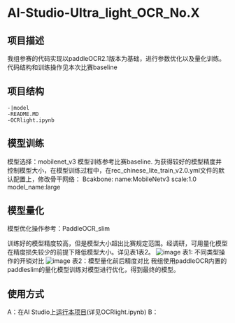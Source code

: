 # AI-Studio-Ultra_light_OCR_No.X

## 项目描述
我组参赛的代码实现以paddleOCR2.1版本为基础，进行参数优化以及量化训练。代码结构和训练操作见本次比赛baseline

## 项目结构
```
-|model
-README.MD
-OCRlight.ipynb
```
## 模型训练
模型选择：mobilenet_v3
模型训练参考比赛baseline. 为获得较好的模型精度并控制模型大小，在模型训练过程中，在rec_chinese_lite_train_v2.0.yml文件的默认配置上，修改骨干网络：
Bcakbone:
name:MobileNetv3
scale:1.0
model_name:large

## 模型量化
模型优化操作参考：PaddleOCR_slim

训练好的模型精度较高，但是模型大小超出比赛规定范围。经调研，可用量化模型在精度损失较少的前提下降低模型大小。详见表1表2。
![image](https://user-images.githubusercontent.com/35124524/125040757-93a4d180-e0ca-11eb-9e79-f89f7ca8c3e9.png)
表1: 不同类型操作的开销对比
![image](https://user-images.githubusercontent.com/35124524/125040898-b7681780-e0ca-11eb-9fad-1528986ef520.png)
表2：模型量化前后精度对比
我组使用paddleOCR内置的paddleslim的量化模型训练对模型进行优化，得到最终的模型。

## 使用方式
A：在AI Studio上[运行本项目](https://aistudio.baidu.com/aistudio/usercenter)(详见OCRlight.ipynb)
B：
